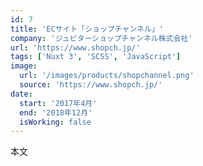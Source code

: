 ```yaml
---
id: 7
title: 'ECサイト「ショップチャンネル」'
company: 'ジュピターショップチャンネル株式会社'
url: 'https://www.shopch.jp/'
tags: ['Nuxt 3', 'SCSS', 'JavaScript']
image:
  url: '/images/products/shopchannel.png'
  source: 'https://www.shopch.jp/'
date:
  start: '2017年4月'
  end: '2018年12月'
  isWorking: false
---
```


本文